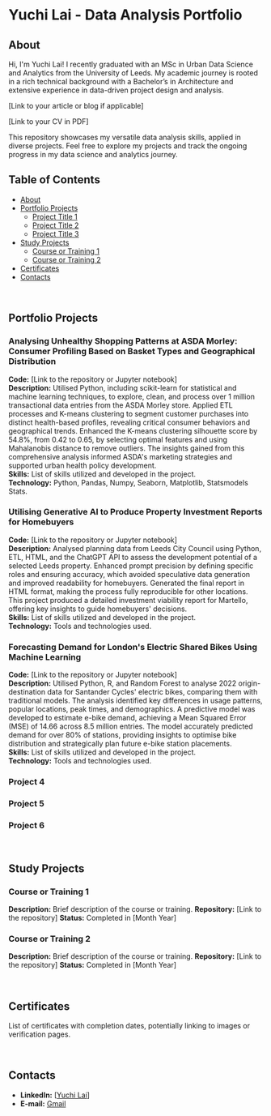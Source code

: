 # Yuchi Lai - Data Analysis Portfolio

## About
Hi, I'm Yuchi Lai! I recently graduated with an MSc in Urban Data Science and Analytics from the University of Leeds. My academic journey is rooted in a rich technical background with a Bachelor’s in Architecture and extensive experience in data-driven project design and analysis.

[Link to your article or blog if applicable]

[Link to your CV in PDF]

This repository showcases my versatile data analysis skills, applied in diverse projects. Feel free to explore my projects and track the ongoing progress in my data science and analytics journey.

## Table of Contents
- [About](#about)
- [Portfolio Projects](#portfolio-projects)
  - [Project Title 1](#project-title-1)
  - [Project Title 2](#project-title-2)
  - [Project Title 3](#project-title-3)
- [Study Projects](#study-projects)
  - [Course or Training 1](#course-or-training-1)
  - [Course or Training 2](#course-or-training-2)
- [Certificates](#certificates)
- [Contacts](#contacts)

<br>

## Portfolio Projects
### Analysing Unhealthy Shopping Patterns at ASDA Morley: Consumer Profiling Based on Basket Types and Geographical Distribution  
**Code:** [Link to the repository or Jupyter notebook]  
**Description:** Utilised Python, including scikit-learn for statistical and machine learning techniques, to explore, clean, and process over 1 million transactional data entries from the ASDA Morley store. Applied ETL processes and K-means clustering to segment customer purchases into distinct health-based profiles, revealing critical consumer behaviors and geographical trends. Enhanced the K-means clustering silhouette score by 54.8%, from 0.42 to 0.65, by selecting optimal features and using Mahalanobis distance to remove outliers. The insights gained from this comprehensive analysis informed ASDA's marketing strategies and supported urban health policy development.  
**Skills:** List of skills utilized and developed in the project.  
**Technology:** Python, Pandas, Numpy, Seaborn, Matplotlib, Statsmodels Stats.  

### Utilising Generative AI to Produce Property Investment Reports for Homebuyers
**Code:** [Link to the repository or Jupyter notebook]  
**Description:** Analysed planning data from Leeds City Council using Python, ETL, HTML, and the ChatGPT API to assess the development potential of a selected Leeds property. Enhanced prompt precision by defining specific roles and ensuring accuracy, which avoided speculative data generation and improved readability for homebuyers. Generated the final report in HTML format, making the process fully reproducible for other locations. This project produced a detailed investment viability report for Martello, offering key insights to guide homebuyers' decisions.  
**Skills:** List of skills utilized and developed in the project.  
**Technology:** Tools and technologies used.

### Forecasting Demand for London's Electric Shared Bikes Using Machine Learning
**Code:** [Link to the repository or Jupyter notebook]  
**Description:** Utilised Python, R, and Random Forest to analyse 2022 origin-destination data for Santander Cycles' electric bikes, comparing them with traditional models. The analysis identified key differences in usage patterns, popular locations, peak times, and demographics. A predictive model was developed to estimate e-bike demand, achieving a Mean Squared Error (MSE) of 14.66 across 8.5 million entries. The model accurately predicted demand for over 80% of stations, providing insights to optimise bike distribution and strategically plan future e-bike station placements.  
**Skills:** List of skills utilized and developed in the project.  
**Technology:** Tools and technologies used.  

### Project 4
### Project 5
### Project 6

<br>

## Study Projects
### Course or Training 1
**Description:** Brief description of the course or training.
**Repository:** [Link to the repository]
**Status:** Completed in [Month Year]

### Course or Training 2
**Description:** Brief description of the course or training.
**Repository:** [Link to the repository]
**Status:** Completed in [Month Year]

<br>

## Certificates
List of certificates with completion dates, potentially linking to images or verification pages.

<br>

## Contacts
- **LinkedIn:** [[Yuchi Lai](https://www.linkedin.com/in/yuchi-lai-37937b256/)]
- **E-mail:** [Gmail](hongyuelai@gmail.com)
